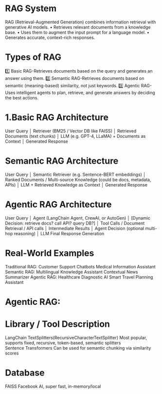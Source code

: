 # RAG System
RAG (Retrieval-Augmented Generation) combines information retrieval with generative AI models.
• Retrieves relevant documents from a knowledge base.
• Uses them to augment the input prompt for a language model.
• Generates accurate, context-rich responses.

# Types of RAG
1️⃣ Basic RAG-Retrieves documents based on the query and generates an answer using them.
2️⃣ Semantic RAG-Retrieves documents based on semantic (meaning-based) similarity, not just keywords.
3️⃣ Agentic RAG-Uses intelligent agents to plan, retrieve, and generate answers by deciding the best actions.

# 1.Basic RAG Architecture
User Query 
      │
Retriever (BM25 / Vector DB like FAISS)
      │
Retrieved Documents (text chunks)
      │
LLM (e.g. GPT-4, LLaMA) + Documents as Context
      │
Generated Response

# Semantic RAG Architecture 
User Query
      │
Semantic Retriever (e.g. Sentence-BERT embeddings)
      │
Ranked Documents / Multi-source Knowledge (could be docs, metadata, APIs)
      │
LLM + Retrieved Knowledge as Context
      │
Generated Response

# Agentic RAG Architecture 
User Query
      │
Agent (LangChain Agent, CrewAI, or AutoGen)
      │
[Dynamic Decision: retrieve docs? call API? query DB?]
      │
Tool Calls / Document Retrieval / API calls
      │
Intermediate Results
      │
Agent Decision (optional multi-hop reasoning)
      │
LLM Final Response Generation

# Real-World Examples
Traditional RAG:
      Customer Support Chatbots
      Medical Information Assistant
Semantic RAG:
      Multilingual Knowledge Assistant
      Contextual News Summarizer
Agentic RAG:
      Healthcare Diagnostic AI
      Smart Travel Planning Assistant

# Agentic RAG:
# Library / Tool	                                                                                        Description
LangChain TextSplitters(RecursiveCharacterTextSplitter)                          Most popular, supports fixed, recursive, token-based, semantic splitters                  
Sentence Transformers	                                                           Can be used for semantic chunking via similarity scores


# Database	
FAISS	                                                                            Facebook AI, super fast, in-memory/local
